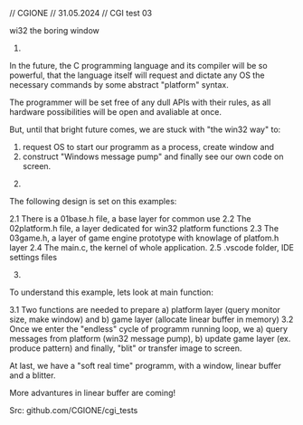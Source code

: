 
//   CGIONE
//   31.05.2024
//   CGI test 03

wi32 the boring window

1.
In the future, the C programming language and its compiler will be so powerful, 
that the language itself will request and dictate any OS the necessary commands 
by some abstract "platform" syntax.

The programmer will be set free of any dull APIs with their rules,
as all hardware possibilities will be open and avaliable at once.

But, until that bright future comes, we are stuck with "the win32 way" to:
1) request OS to start our programm as a process, create window and
2) construct "Windows message pump" and finally see our own code on screen.

2.
The following design is set on this examples:

2.1 There is a 01base.h file, a base layer for common use
2.2 The 02platform.h file, a layer dedicated for win32 platform functions
2.3 The 03game.h, a layer of game engine prototype with knowlage of platfom.h layer
2.4 The main.c, the kernel of whole application.
2.5 .vscode folder, IDE settings files

3. 
To understand this example, lets look at main function:

3.1 Two functions are needed to prepare a) platform layer (query monitor size, make window) and b) game layer (allocate linear buffer in memory)
3.2 Once we enter the "endless" cycle of programm running loop, 
we a) query messages from platform (win32 message pump), b) update game layer (ex. produce pattern) and finally, "blit" or transfer image to screen.

At last, we have a "soft real time" programm, with a window, linear buffer and a blitter. 

More advantures in linear buffer are coming!

Src: github.com/CGIONE/cgi_tests


